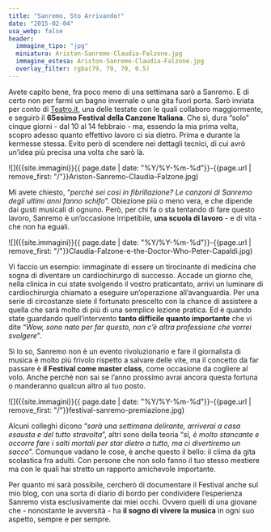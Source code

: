 ```yaml
---
title: "Sanremo, Sto Arrivando!"
date: "2015-02-04"
usa_webp: false
header:
  immagine_tipo: "jpg"
  miniatura: Ariston-Sanremo-Claudia-Falzone.jpg
  immagine_estesa: Ariston-Sanremo-Claudia-Falzone.jpg
  overlay_filter: rgba(79, 79, 79, 0.5)
---
```


Avete capito bene, fra poco meno di una settimana sarò a Sanremo. E di certo non per farmi un bagno invernale o una gita fuori porta. Sarò inviata per conto di [Teatro.it](https://www.teatro.it/ "Teatro.it: informazione, cultura e spettacolo"), una delle testate con le quali collaboro maggiormente, e seguirò il **65esimo Festival della Canzone Italiana**. Che sì, dura “solo” cinque giorni - dal 10 al 14 febbraio - ma, essendo la mia prima volta, scopro adesso quanto effettivo lavoro ci sia dietro. Prima e durante la kermesse stessa. Evito però di scendere nei dettagli tecnici, di cui avrò un’idea più precisa una volta che sarò là.

![]({{site.immagini}}{{ page.date | date: "%Y/%Y-%m-%d"}}-{{page.url | remove_first: "/"}}Ariston-Sanremo-Claudia-Falzone.jpg)

Mi avete chiesto, “_perché sei così in fibrillazione? Le canzoni di Sanremo degli ultimi anni fanno schifo_”. Obiezione più o meno vera, e che dipende dai gusti musicali di ognuno. Però, per chi fa o sta tentando di fare questo lavoro, Sanremo è un’occasione irripetibile, **una scuola di lavoro** - e di vita - che non ha eguali.

![]({{site.immagini}}{{ page.date | date: "%Y/%Y-%m-%d"}}-{{page.url | remove_first: "/"}}Claudia-Falzone-e-the-Doctor-Who-Peter-Capaldi.jpg)

Vi faccio un esempio: immaginate di essere un tirocinante di medicina che sogna di diventare un cardiochirurgo di successo. Accade un giorno che, nella clinica in cui state svolgendo il vostro praticantato, arrivi un luminare di cardiochirurgia chiamato a eseguire un’operazione all’avanguardia. Per una serie di circostanze siete il fortunato prescelto con la chance di assistere a quella che sarà molto di più di una semplice lezione pratica. Ed è quando state guardando quell’intervento **tanto difficile quanto importante** che vi dite “_Wow, sono nato per far questo, non c’è altra professione che vorrei svolgere_”.

Sì lo so, Sanremo non è un evento rivoluzionario e fare il giornalista di musica è molto più frivolo rispetto a salvare delle vite, ma il concetto da far passare è **il Festival come master class**, come occasione da cogliere al volo. Anche perché non sai se l’anno prossimo avrai ancora questa fortuna o manderanno qualcun altro al tuo posto.

![]({{site.immagini}}{{ page.date | date: "%Y/%Y-%m-%d"}}-{{page.url | remove_first: "/"}}festival-sanremo-premiazione.jpg)

Alcuni colleghi dicono “_sarà una settimana delirante, arriverai a casa esausta e del tutto stravolta_”, altri sono della teoria “_sì, è molto stancante e occorre fare i salti mortali per star dietro a tutto, ma ci divertiremo un sacco_”. Comunque vadano le cose, è anche questo il bello: il clima da gita scolastica fra adulti. Con persone che non solo fanno il tuo stesso mestiere ma con le quali hai stretto un rapporto amichevole importante.

Per quanto mi sarà possibile, cercherò di documentare il Festival anche sul mio blog, con una sorta di diario di bordo per condividere l’esperienza Sanremo vista esclusivamente dai miei occhi. Ovvero quelli di una giovane che - nonostante le avversità - ha **il sogno di vivere la musica** in ogni suo aspetto, sempre e per sempre.
